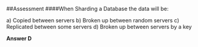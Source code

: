 ##Assessment
####When Sharding a Database the data will be:

a) Copied between servers
b) Broken up between random servers
c) Replicated between some servers
d) Broken up between servers by a key

**Answer D**